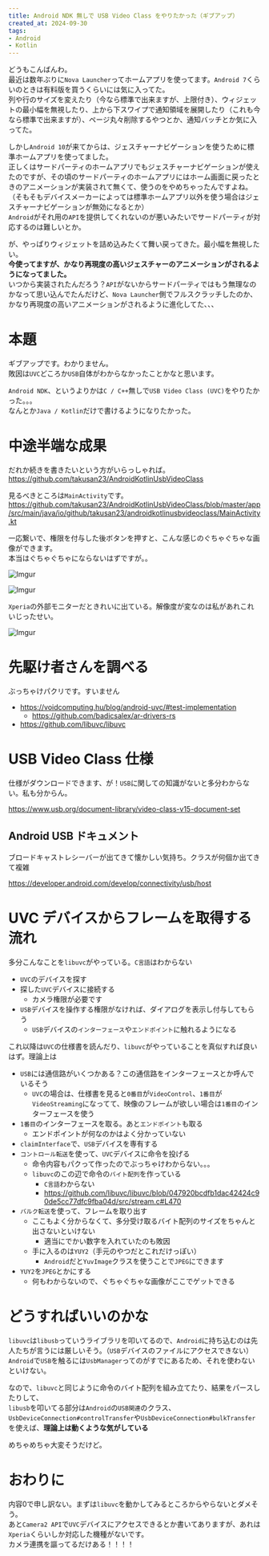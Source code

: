 ```yaml
---
title: Android NDK 無しで USB Video Class をやりたかった（ギブアップ）
created_at: 2024-09-30
tags:
- Android
- Kotlin
---
```

どうもこんばんわ。  
最近は数年ぶりに`Nova Launcher`ってホームアプリを使ってます。`Android 7`くらいのときは有料版を買うくらいには気に入ってた。  
列や行のサイズを変えたり（今なら標準で出来ますが、上限付き）、ウィジェットの最小幅を無視したり、上から下スワイプで通知領域を展開したり（これも今なら標準で出来ますが）、ページ丸々削除するやつとか、通知バッチとか気に入ってた。

しかし`Android 10`が来てからは、ジェスチャーナビゲーションを使うために標準ホームアプリを使ってました。  
正しくはサードパーティのホームアプリでもジェスチャーナビゲーションが使えたのですが、その頃のサードパーティのホームアプリにはホーム画面に戻ったときのアニメーションが実装されて無くて、使うのをやめちゃったんですよね。（そもそもデバイスメーカーによっては標準ホームアプリ以外を使う場合はジェスチャーナビゲーションが無効になるとか）  
`Android`がそれ用の`API`を提供してくれないのが悪いみたいでサードパーティが対応するのは難しいとか。

が、やっぱりウィジェットを詰め込みたくて舞い戻ってきた。最小幅を無視したい。  
**今使ってますが、かなり再現度の高いジェスチャーのアニメーションがされるようになってました。**  
いつから実装されたんだろう？`API`がないからサードパーティではもう無理なのかなって思い込んでたんだけど、`Nova Launcher`側でフルスクラッチしたのか、かなり再現度の高いアニメーションがされるように進化してた、、、  

# 本題
ギブアップです。わかりません。  
敗因は`UVC`どころか`USB`自体がわからなかったことかなと思います。  

`Android NDK`、というよりかは`C / C++`無しで`USB Video Class (UVC)`をやりたかった。。。  
なんとか`Java / Kotlin`だけで書けるようになりたかった。

# 中途半端な成果
だれか続きを書きたいという方がいらっしゃれば。  
https://github.com/takusan23/AndroidKotlinUsbVideoClass

見るべきところは`MainActivity`です。  
https://github.com/takusan23/AndroidKotlinUsbVideoClass/blob/master/app/src/main/java/io/github/takusan23/androidkotlinusbvideoclass/MainActivity.kt

一応繋いで、権限を付与した後ボタンを押すと、こんな感じのぐちゃぐちゃな画像ができます。  
本当はぐちゃぐちゃにならないはずですが。。

![Imgur](https://imgur.com/sUJYbC1.png)

![Imgur](https://imgur.com/7CbPh4q.png)

`Xperia`の外部モニターだときれいに出ている。解像度が変なのは私があれこれいじったせい。  

![Imgur](https://imgur.com/HKjDS1i.png)

# 先駆け者さんを調べる
ぶっちゃけパクリです。すいません

- https://voidcomputing.hu/blog/android-uvc/#test-implementation
    - https://github.com/badicsalex/ar-drivers-rs
- https://github.com/libuvc/libuvc

# USB Video Class 仕様
仕様がダウンロードできます、が！`USB`に関しての知識がないと多分わからない。私も分からん。

https://www.usb.org/document-library/video-class-v15-document-set

## Android USB ドキュメント
ブロードキャストレシーバーが出てきて懐かしい気持ち。クラスが何個か出てきて複雑

https://developer.android.com/develop/connectivity/usb/host

# UVC デバイスからフレームを取得する流れ
多分こんなことを`libuvc`がやっている。`C言語`はわからない

- `UVC`のデバイスを探す
- 探した`UVC`デバイスに接続する
    - カメラ権限が必要です
- `USB`デバイスを操作する権限がなければ、ダイアログを表示し付与してもらう
    - `USB`デバイスの`インターフェース`や`エンドポイント`に触れるようになる

これ以降は`UVC`の仕様書を読んだり、`libuvc`がやっていることを真似すれば良いはず。理論上は

- `USB`には通信路がいくつかある？この通信路をインターフェースとか呼んでいるそう
    - `UVC`の場合は、仕様書を見ると`0番目`が`VideoControl`、`1番目`が`VideoStreaming`になってて、映像のフレームが欲しい場合は`1番目`のインターフェースを使う
- `1番目`のインターフェースを取る。あと`エンドポイント`も取る
    - エンドポイントが何なのかはよく分かっていない
- `claimInterface`で、`USB`デバイスを専有する
- `コントロール転送`を使って、`UVC`デバイスに命令を投げる
    - 命令内容もパクって作ったのでぶっちゃけわからない。。。
    - `libuvc`のこの辺で命令の`バイト配列`を作っている
        - `C言語`わからない
        - https://github.com/libuvc/libuvc/blob/047920bcdfb1dac42424c90de5cc77dfc9fba04d/src/stream.c#L470
- `バルク転送`を使って、フレームを取り出す
    - ここもよく分からなくて、多分受け取るバイト配列のサイズをちゃんと出さないといけない
        - 適当にでかい数字を入れていたのも敗因
    - 手に入るのは`YUY2`（手元のやつだとこれだけっぽい）
        - `Android`だと`YuvImage`クラスを使うことで`JPEG`にできます
- `YUY2`を`JPEG`とかにする
    - 何もわからないので、ぐちゃぐちゃな画像がここでゲットできる

# どうすればいいのかな
`libuvc`は`libusb`っていうライブラリを叩いてるので、`Android`に持ち込むのは先人たちが言うには厳しいそう。（`USB`デバイスのファイルにアクセスできない）  
`Android`で`USB`を触るには`UsbManager`ってのがすでにあるため、それを使わないといけない。

なので、`libuvc`と同じように命令のバイト配列を組み立てたり、結果をパースしたりして、  
`libusb`を叩いてる部分は`Android`の`USB関連`のクラス、`UsbDeviceConnection#controlTransfer`や`UsbDeviceConnection#bulkTransfer`を使えば、**理論上は動くような気がしている**

めちゃめちゃ大変そうだけど。

# おわりに
内容0で申し訳ない。まずは`libuvc`を動かしてみるところからやらないとダメそう。  
あと`Camera2 API`で`UVC`デバイスにアクセスできるとか書いてありますが、あれは`Xperia`くらいしか対応した機種がないです。  
カメラ連携を謳ってるだけある！！！！